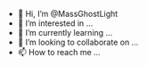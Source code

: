 - 👋 Hi, I’m @MassGhostLight
- 👀 I’m interested in ...
- 🌱 I’m currently learning ...
- 💞️ I’m looking to collaborate on ...
- 📫 How to reach me ...

<!---
MassGhostLight/MassGhostLight is a ✨ special ✨ repository because its `README.md` (this file) appears on your GitHub profile.
You can click the Preview link to take a look at your changes.
--->
